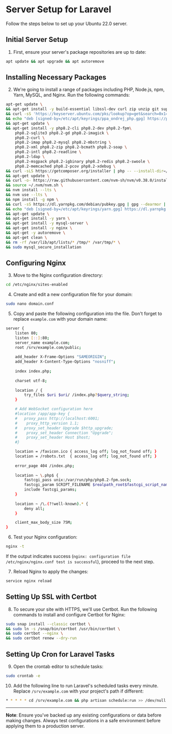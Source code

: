 
# Server Setup for Laravel

Follow the steps below to set up your Ubuntu 22.0 server.

## Initial Server Setup

1. First, ensure your server's package repositories are up to date:
```sh
apt update && apt upgrade && apt autoremove
```

## Installing Necessary Packages

2. We're going to install a range of packages including PHP, Node.js, npm, Yarn, MySQL, and Nginx. Run the following commands:

```sh
apt-get update \
&& apt-get install -y build-essential libssl-dev curl zip unzip git supervisor sqlite3 libcap2-bin libpng-dev python2 dnsutils librsvg2-bin fswatch \
&& curl -sS 'https://keyserver.ubuntu.com/pks/lookup?op=get&search=0x14aa40ec0831756756d7f66c4f4ea0aae5267a6c' | gpg --dearmor | tee /etc/apt/keyrings/ppa_ondrej_php.gpg > /dev/null \
&& echo "deb [signed-by=/etc/apt/keyrings/ppa_ondrej_php.gpg] https://ppa.launchpadcontent.net/ondrej/php/ubuntu jammy main" > /etc/apt/sources.list.d/ppa_ondrej_php.list \
&& apt-get update \
&& apt-get install -y php8.2-cli php8.2-dev php8.2-fpm\
    php8.2-sqlite3 php8.2-gd php8.2-imagick \
    php8.2-curl \
    php8.2-imap php8.2-mysql php8.2-mbstring \
    php8.2-xml php8.2-zip php8.2-bcmath php8.2-soap \
    php8.2-intl php8.2-readline \
    php8.2-ldap \
    php8.2-msgpack php8.2-igbinary php8.2-redis php8.2-swoole \
    php8.2-memcached php8.2-pcov php8.2-xdebug \
&& curl -sLS https://getcomposer.org/installer | php -- --install-dir=/usr/bin/ --filename=composer \
&& apt-get update \
&& curl -o- https://raw.githubusercontent.com/nvm-sh/nvm/v0.38.0/install.sh | bash \
&& source ~/.nvm/nvm.sh \
&& nvm install --lts \
&& nvm use --lts \
&& npm install -g npm \
&& curl -sS https://dl.yarnpkg.com/debian/pubkey.gpg | gpg --dearmor | tee /etc/apt/keyrings/yarn.gpg >/dev/null \
&& echo "deb [signed-by=/etc/apt/keyrings/yarn.gpg] https://dl.yarnpkg.com/debian/ stable main" > /etc/apt/sources.list.d/yarn.list \
&& apt-get update \
&& apt-get install -y yarn \
&& apt-get install -y mysql-server \
&& apt-get install -y nginx \
&& apt-get -y autoremove \
&& apt-get clean \
&& rm -rf /var/lib/apt/lists/* /tmp/* /var/tmp/* \
&& sudo mysql_secure_installation
```

## Configuring Nginx

3. Move to the Nginx configuration directory:
```sh
cd /etc/nginx/sites-enabled
```

4. Create and edit a new configuration file for your domain:
```sh
sudo nano domain.conf
```

5. Copy and paste the following configuration into the file. Don't forget to replace `example.com` with your domain name:

```sh
server {
    listen 80;
    listen [::]:80;
    server_name example.com;
    root /srv/example.com/public;
 
    add_header X-Frame-Options "SAMEORIGIN";
    add_header X-Content-Type-Options "nosniff";
 
    index index.php;
 
    charset utf-8;
 
    location / {
        try_files $uri $uri/ /index.php?$query_string;
    }

    # Add WebSocket configuration here
    #location /app/app-key {
    #   proxy_pass http://localhost:6001;
    #    proxy_http_version 1.1;
    #   proxy_set_header Upgrade $http_upgrade;
    #    proxy_set_header Connection "Upgrade";
    #    proxy_set_header Host $host;
    #}

    location = /favicon.ico { access_log off; log_not_found off; }
    location = /robots.txt  { access_log off; log_not_found off; }
 
    error_page 404 /index.php;
 
    location ~ \.php$ {
        fastcgi_pass unix:/var/run/php/php8.2-fpm.sock;
        fastcgi_param SCRIPT_FILENAME $realpath_root$fastcgi_script_name;
        include fastcgi_params;
    }
 
    location ~ /\.(?!well-known).* {
        deny all;
    }

    client_max_body_size 75M;
}
```

6. Test your Nginx configuration:
```sh
nginx -t
```
If the output indicates success (`nginx: configuration file /etc/nginx/nginx.conf test is successful`), proceed to the next step.

7. Reload Nginx to apply the changes:
```sh
service nginx reload
```

## Setting Up SSL with Certbot

8. To secure your site with HTTPS, we'll use Certbot. Run the following commands to install and configure Certbot for Nginx:

```sh
sudo snap install --classic certbot \
&& sudo ln -s /snap/bin/certbot /usr/bin/certbot \
&& sudo certbot --nginx \
&& sudo certbot renew --dry-run 
```

## Setting Up Cron for Laravel Tasks

9. Open the crontab editor to schedule tasks:
```sh
sudo crontab -e
```

10. Add the following line to run Laravel's scheduled tasks every minute. Replace `/srv/example.com` with your project's path if different:

```sh
* * * * * cd /srv/example.com && php artisan schedule:run >> /dev/null 2>&1
```

---

**Note**: Ensure you've backed up any existing configurations or data before making changes. Always test configurations in a safe environment before applying them to a production server.

